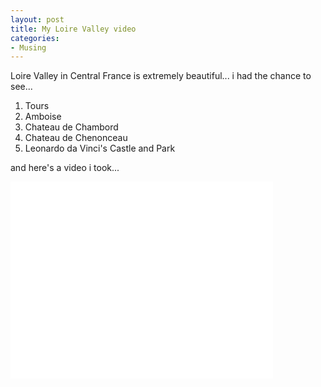 ```yaml
---
layout: post
title: My Loire Valley video
categories:
- Musing
---
```


Loire Valley in Central France is extremely beautiful... i had the chance to see...

1. Tours
2. Amboise
3. Chateau de Chambord
4. Chateau de Chenonceau
5. Leonardo da Vinci's Castle and Park

and here's a video i took...

<iframe width="420" height="315" src="//www.youtube.com/embed/k83AbsOcrCQ" frameborder="0" allowfullscreen></iframe>

